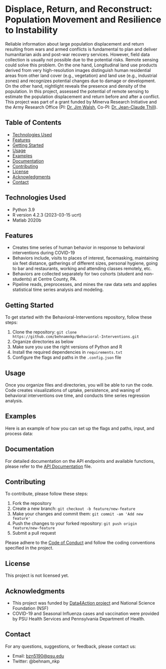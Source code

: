 # Displace, Return, and Reconstruct: Population Movement and Resilience to Instability

Reliable information about large population displacement and return resulting from wars and armed conflicts is fundamental to plan and deliver humanitarian aids and post-war recovery services. However, field data collection is usually not possible due to the potential risks. Remote sensing could solve this problem. On the one hand, Longitudinal land use products derived from very high-resolution images distinguish human residential areas from other land cover (e.g., vegetation) and land use (e.g., industrial zones) and recognizes potential changes due to damage or development. On the other hand, nightlight reveals the presence and density of the population. In this project, assessed the potential of remote sensing to estimate the population displacement and return before and after a conflict. 
This project was part of a grant funded by Minerva Research Initiative and the Army Research Office (PI: [Dr. Jim Walsh](https://jamesigoewalsh.com/), Co-PI: [Dr. Jean-Claude Thill](https://pages.charlotte.edu/jean-claude-thill/)).

## Table of Contents

- [Technologies Used](#technologies-used)
- [Features](#features)
- [Getting Started](#getting-started)
- [Usage](#usage)
- [Examples](#examples)
- [Documentation](#documentation)
- [Contributing](#contributing)
- [License](#license)
- [Acknowledgments](#acknowledgments)
- [Contact](#contact)

## Technologies Used

- Python 3.9
- R version 4.2.3 (2023-03-15 ucrt)
- Matlab 2020b

## Features

- Creates time series of human behavior in response to behavioral interventions during COVID-19
- Behaviors include, visits to places of interest, facemasking, maintaining six feet distance, gatherings of different sizes, personal hygiene, going to bar and restaurants, working and attending classes remotely, etc.
- Behaviors are collected separately for two cohorts (student and non-students) at Centre County, PA.
- Pipeline reads, preprocesses, and mines the raw data sets and applies statistical time series analysis and modeling.

## Getting Started

To get started with the Behavioral-Interventions repository, follow these steps:

1. Clone the repository: `git clone https://github.com/behnamnkp/Behavioral-Interventions.git`
2. Organize directories as below
3. Make sure you use the right versions of Python and R
4. Install the required dependencies in `requirements.txt`
5. Configure the flags and paths in the `.config.json` file

## Usage
Once you organize files and directories, you will be able to run the code. Code creates visualizations of uptake, persistence, and waning of behavioral interventions ove time, and conducts time series regression analysis.

## Examples

Here is an example of how you can set up the flags and paths, input, and process data:

## Documentation

For detailed documentation on the API endpoints and available functions, please refer to the [API Documentation](docs/api-docs.md) file.

## Contributing

To contribute, please follow these steps:

1. Fork the repository
2. Create a new branch: `git checkout -b feature/new-feature`
3. Make your changes and commit them: `git commit -am 'Add new feature'`
4. Push the changes to your forked repository: `git push origin feature/new-feature`
5. Submit a pull request

Please adhere to the [Code of Conduct](CODE_OF_CONDUCT.md) and follow the coding conventions specified in the project.

## License

This project is not licensed yet.

## Acknowledgments

- This project was funded by [Data4Action project](https://covid19.ssri.psu.edu/data4action#:~:text=The%20Data%204%20Action%20Project,Clinical%20and%20Translational%20Science%20Institute.) and National Science Foundation (NSF)
- COVID-19 and Seasonal Influenza cases and vaccination were provided by PSU Health Services and Pennsylvania Department of Health.

## Contact

For any questions, suggestions, or feedback, please contact us:

- Email: bzn5190@psu.edu
- Twitter: @behnam_nkp